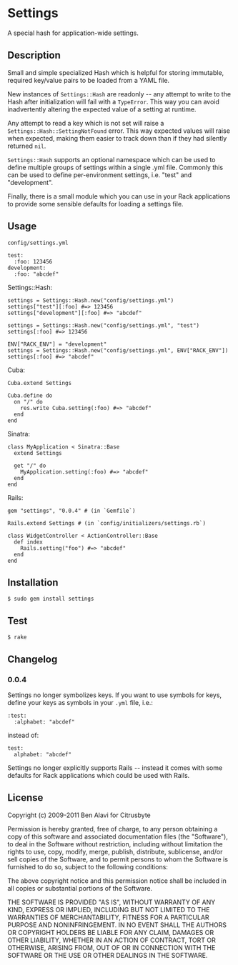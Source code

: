 Settings
========

A special hash for application-wide settings.

Description
-----------

Small and simple specialized Hash which is helpful for storing immutable,
required key/value pairs to be loaded from a YAML file.

New instances of `Settings::Hash` are readonly -- any attempt to write to the
Hash after initialization will fail with a `TypeError`. This way you can avoid
inadvertently altering the expected value of a setting at runtime.

Any attempt to read a key which is not set will raise a 
`Settings::Hash::SettingNotFound` error. This way expected values will raise when
expected, making them easier to track down than if they had silently returned
`nil`.

`Settings::Hash` supports an optional namespace which can be used to define
multiple groups of settings within a single .yml file. Commonly this can be
used to define per-environment settings, i.e. "test" and "development".

Finally, there is a small module which you can use in your Rack applications to
provide some sensible defaults for loading a settings file.

Usage
-----

`config/settings.yml`
    
    test:
      :foo: 123456
    development:
      :foo: "abcdef"

Settings::Hash:

    settings = Settings::Hash.new("config/settings.yml")
    settings["test"][:foo] #=> 123456
    settings["development"][:foo] #=> "abcdef"
    
    settings = Settings::Hash.new("config/settings.yml", "test")
    settings[:foo] #=> 123456
    
    ENV["RACK_ENV"] = "development"
    settings = Settings::Hash.new("config/settings.yml", ENV["RACK_ENV"])
    settings[:foo] #=> "abcdef"

Cuba:

    Cuba.extend Settings
    
    Cuba.define do
      on "/" do
        res.write Cuba.setting(:foo) #=> "abcdef"
      end
    end

Sinatra:
  
    class MyApplication < Sinatra::Base
      extend Settings
      
      get "/" do
        MyApplication.setting(:foo) #=> "abcdef"
      end
    end

Rails:
    
    gem "settings", "0.0.4" # (in `Gemfile`)
    
    Rails.extend Settings # (in `config/initializers/settings.rb`)
    
    class WidgetController < ActionController::Base
      def index
        Rails.setting("foo") #=> "abcdef"
      end
    end

Installation
------------

    $ sudo gem install settings

Test
----

    $ rake

Changelog
---------

### 0.0.4

Settings no longer symbolizes keys. If you want to use symbols for keys, define
your keys as symbols in your `.yml` file, i.e.:

    :test:
      :alphabet: "abcdef"

instead of:

    test:
      alphabet: "abcdef"

Settings no longer explicitly supports Rails -- instead it comes with some
defaults for Rack applications which could be used with Rails.

License
-------

Copyright (c) 2009-2011 Ben Alavi for Citrusbyte

Permission is hereby granted, free of charge, to any person obtaining a copy
of this software and associated documentation files (the "Software"), to deal
in the Software without restriction, including without limitation the rights
to use, copy, modify, merge, publish, distribute, sublicense, and/or sell
copies of the Software, and to permit persons to whom the Software is
furnished to do so, subject to the following conditions:

The above copyright notice and this permission notice shall be included in
all copies or substantial portions of the Software.

THE SOFTWARE IS PROVIDED "AS IS", WITHOUT WARRANTY OF ANY KIND, EXPRESS OR
IMPLIED, INCLUDING BUT NOT LIMITED TO THE WARRANTIES OF MERCHANTABILITY,
FITNESS FOR A PARTICULAR PURPOSE AND NONINFRINGEMENT. IN NO EVENT SHALL THE
AUTHORS OR COPYRIGHT HOLDERS BE LIABLE FOR ANY CLAIM, DAMAGES OR OTHER
LIABILITY, WHETHER IN AN ACTION OF CONTRACT, TORT OR OTHERWISE, ARISING FROM,
OUT OF OR IN CONNECTION WITH THE SOFTWARE OR THE USE OR OTHER DEALINGS IN
THE SOFTWARE.
